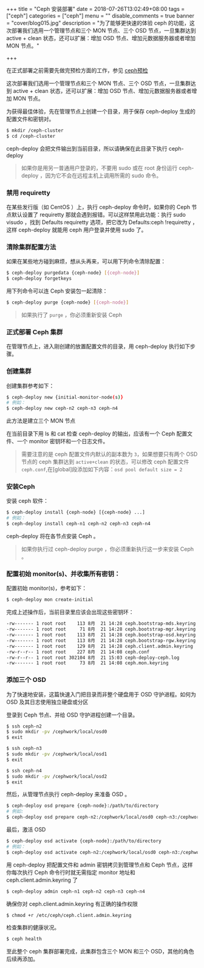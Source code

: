 +++
title = "Ceph 安装部署"
date = 2018-07-26T13:02:49+08:00
tags = ["ceph"]
categories = ["ceph"]
menu = ""
disable_comments = true
banner = "cover/blog015.jpg"
description = "为了能够更快速的体验 ceph 的功能，这次部署我们选用一个管理节点和三个 MON 节点、三个 OSD 节点，一旦集群达到 active + clean 状态，还可以扩展：增加 OSD 节点、增加元数据服务器或者增加 MON 节点。"

+++



在正式部署之前需要先做完预检方面的工作，参见 [ceph预检](https://yeaheo.com/post/ceph-pre-check/)

这次部署我们选用一个管理节点和三个 MON 节点、三个 OSD 节点，一旦集群达到 active + clean 状态，还可以扩展：增加 OSD 节点、增加元数据服务器或者增加 MON 节点。

为获得最佳体验，先在管理节点上创建一个目录，用于保存 ceph-deploy 生成的配置文件和密钥对。

```bash
$ mkdir /ceph-cluster
$ cd /ceph-cluster
```
ceph-deploy 会把文件输出到当前目录，所以请确保在此目录下执行 ceph-deploy 

>  如果你是用另一普通用户登录的，不要用 sudo 或在 root 身份运行 ceph-deploy ，因为它不会在远程主机上调用所需的 sudo 命令。

### 禁用 requiretty
在某些发行版（如 CentOS ）上，执行 ceph-deploy 命令时，如果你的 Ceph 节点默认设置了 requiretty 那就会遇到报错。可以这样禁用此功能：执行 sudo visudo ，找到 Defaults requiretty 选项，把它改为 Defaults:ceph !requiretty ，这样 ceph-deploy 就能用 ceph 用户登录并使用 sudo 了。

### 清除集群配置方法
如果在某些地方碰到麻烦，想从头再来，可以用下列命令清除配置：

```bash
$ ceph-deploy purgedata {ceph-node} [{ceph-node}]
$ ceph-deploy forgetkeys
```
用下列命令可以连 Ceph 安装包一起清除：

```bash
$ ceph-deploy purge {ceph-node} [{ceph-node}]
```
> 如果执行了 `purge` ，你必须重新安装 Ceph

### 正式部署 Ceph 集群
在管理节点上，进入刚创建的放置配置文件的目录，用 ceph-deploy 执行如下步骤。

### 创建集群
创建集群参考如下：

```bash
$ ceph-deploy new {initial-monitor-node(s)}
# 例如：
$ ceph-deploy new ceph-n2 ceph-n3 ceph-n4
```
此方法是建立三个 MON 节点

在当前目录下用 ls 和 cat 检查 ceph-deploy 的输出，应该有一个 Ceph 配置文件、一个 monitor 密钥环和一个日志文件。

> 需要注意的是 ceph 配置文件内默认的副本数为 `3`，如果想要只有两个 OSD 节点的 ceph 集群达到 `active+clean` 的状态，可以修改 ceph 配置文件 `ceph.conf`,在[global]段添加如下内容：`osd pool default size = 2`

### 安装Ceph
安装 ceph 软件：

```bash
$ ceph-deploy install {ceph-node} [{ceph-node} ...]
# 例如：
$ ceph-deploy install ceph-n1 ceph-n2 ceph-n3 ceph-n4
```
ceph-deploy 将在各节点安装 Ceph 。 

> 如果你执行过 ceph-deploy purge ，你必须重新执行这一步来安装 Ceph 。

### 配置初始 monitor(s)、并收集所有密钥：
配置初始 monitor(s)，参考如下：

```bash
$ ceph-deploy mon create-initial
```
完成上述操作后，当前目录里应该会出现这些密钥环：

```bash
-rw------- 1 root root    113 8月  21 14:28 ceph.bootstrap-mds.keyring
-rw------- 1 root root     71 8月  21 14:28 ceph.bootstrap-mgr.keyring
-rw------- 1 root root    113 8月  21 14:28 ceph.bootstrap-osd.keyring
-rw------- 1 root root    113 8月  21 14:28 ceph.bootstrap-rgw.keyring
-rw------- 1 root root    129 8月  21 14:28 ceph.client.admin.keyring 
-rw-r--r-- 1 root root    227 8月  21 14:08 ceph.conf
-rw-r--r-- 1 root root 302104 8月  21 15:03 ceph-deploy-ceph.log
-rw------- 1 root root     73 8月  21 14:08 ceph.mon.keyring
```
### 添加三个 OSD
为了快速地安装，这篇快速入门把目录而非整个硬盘用于 OSD 守护进程。如何为 OSD 及其日志使用独立硬盘或分区

登录到 Ceph 节点、并给 OSD 守护进程创建一个目录。

```bash
$ ssh ceph-n2
$ sudo mkdir -pv /cephwork/local/osd0
$ exit

$ ssh ceph-n3
$ sudo mkdir -pv /cephwork/local/osd1
$ exit

$ ssh ceph-n4
$ sudo mkdir -pv /cephwork/local/osd2
$ exit
```
然后，从管理节点执行 ceph-deploy 来准备 OSD 。

```bash
$ ceph-deploy osd prepare {ceph-node}:/path/to/directory
# 例如:
$ ceph-deploy osd prepare ceph-n2:/cephwork/local/osd0 ceph-n3:/cephwork/local/osd1 ceph-n4:/cephwork/local/osd2
```
最后，激活 OSD 

```bash
$ ceph-deploy osd activate {ceph-node}:/path/to/directory
# 例如：
$ ceph-deploy osd activate ceph-n2:/cephwork/local/osd0 ceph-n3:/cephwork/local/osd1 ceph-n4:/cephwork/local/osd2
```
用 ceph-deploy 把配置文件和 admin 密钥拷贝到管理节点和 Ceph 节点，这样你每次执行 Ceph 命令行时就无需指定 monitor 地址和 ceph.client.admin.keyring 了

```bash
$ ceph-deploy admin ceph-n1 ceph-n2 ceph-n3 ceph-n4
```
确保你对 ceph.client.admin.keyring 有正确的操作权限

```bash
$ chmod +r /etc/ceph/ceph.client.admin.keyring
```
检查集群的健康状况。

```bash
$ ceph health
```
至此整个 ceph 集群部署完成，此集群包含三个 MON 和三个 OSD，其他的角色后续再添加。


